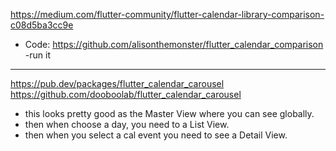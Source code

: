 
https://medium.com/flutter-community/flutter-calendar-library-comparison-c08d5ba3cc9e
- Code: https://github.com/alisonthemonster/flutter_calendar_comparison
 -run it


 ---

https://pub.dev/packages/flutter_calendar_carousel
https://github.com/dooboolab/flutter_calendar_carousel

- this looks pretty good as the Master View where you can see globally.
- then when choose a day, you need to a List View.
- then when you select a cal event you need to see a Detail View.


